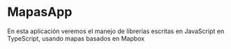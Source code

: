 # MapasApp
En esta aplicación veremos el manejo de librerías escritas en JavaScript en TypeScript, usando mapas basados en Mapbox

